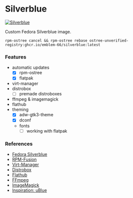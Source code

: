 # Silverblue
[![Silverblue](https://github.com/Emblem-66/Fedora-OSTree-Images/actions/workflows/build.yml/badge.svg)](https://github.com/Emblem-66/Fedora-OSTree-Images/actions/workflows/build.yml)

Custom Fedora Silverblue image.

``` shell
rpm-ostree cancel && rpm-ostree rebase ostree-unverified-registry:ghcr.io/emblem-66/silverblue:latest
```
### Features
- automatic updates
  - [x] rpm-ostree
  - [x] flatpak
- virt-manager
- distrobox
  - [ ] premade distroboxes
- ffmpeg & imagemagick
- flathub
- theming
  - [x] adw-gtk3-theme
  - [x] dconf
  - fonts
    - [ ] working with flatpak
### References
- [Fedora Silverblue](https://fedoraproject.org/silverblue)
- [RPM-Fusion](https://rpmfusion.org/Howto/OSTree)
- [Virt-Manager](https://virt-manager.org)
- [Distrobox](https://github.com/89luca89/distrobox)
- [Flathub](https://flathub.org)
- [FFmpeg](https://ffmpeg.org)
- [ImageMagick](https://imagemagick.org)
- [Inspiration: uBlue](https://github.com/ublue-os)
